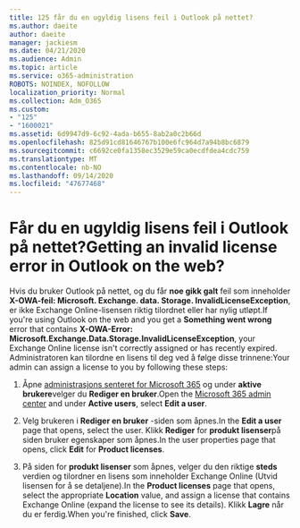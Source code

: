 ```yaml
---
title: 125 får du en ugyldig lisens feil i Outlook på nettet?
ms.author: daeite
author: daeite
manager: jackiesm
ms.date: 04/21/2020
ms.audience: Admin
ms.topic: article
ms.service: o365-administration
ROBOTS: NOINDEX, NOFOLLOW
localization_priority: Normal
ms.collection: Adm_O365
ms.custom:
- "125"
- "1600021"
ms.assetid: 6d9947d9-6c92-4ada-b655-8ab2a0c2b66d
ms.openlocfilehash: 825d91cd81646767b100e6fc964d7a94b8bc6879
ms.sourcegitcommit: c6692ce0fa1358ec3529e59ca0ecdfdea4cdc759
ms.translationtype: MT
ms.contentlocale: nb-NO
ms.lasthandoff: 09/14/2020
ms.locfileid: "47677468"
---
```

# <a name="getting-an-invalid-license-error-in-outlook-on-the-web"></a><span data-ttu-id="496bf-102">Får du en ugyldig lisens feil i Outlook på nettet?</span><span class="sxs-lookup"><span data-stu-id="496bf-102">Getting an invalid license error in Outlook on the web?</span></span>

<span data-ttu-id="496bf-103">Hvis du bruker Outlook på nettet, og du får **noe gikk galt** feil som inneholder **X-OWA-feil: Microsoft. Exchange. data. Storage. InvalidLicenseException**, er ikke Exchange Online-lisensen riktig tilordnet eller har nylig utløpt.</span><span class="sxs-lookup"><span data-stu-id="496bf-103">If you're using Outlook on the web and you get a **Something went wrong** error that contains **X-OWA-Error: Microsoft.Exchange.Data.Storage.InvalidLicenseException**, your Exchange Online license isn't correctly assigned or has recently expired.</span></span> <span data-ttu-id="496bf-104">Administratoren kan tilordne en lisens til deg ved å følge disse trinnene:</span><span class="sxs-lookup"><span data-stu-id="496bf-104">Your admin can assign a license to you by following these steps:</span></span>
  
1. <span data-ttu-id="496bf-105">Åpne [administrasjons senteret for Microsoft 365](https://portal.office.com/adminportal/home#/homepage) og under **aktive brukere**velger du **Rediger en bruker**.</span><span class="sxs-lookup"><span data-stu-id="496bf-105">Open the [Microsoft 365 admin center](https://portal.office.com/adminportal/home#/homepage) and under **Active users**, select **Edit a user**.</span></span>

2. <span data-ttu-id="496bf-106">Velg brukeren i **Rediger en bruker** -siden som åpnes.</span><span class="sxs-lookup"><span data-stu-id="496bf-106">In the **Edit a user** page that opens, select the user.</span></span> <span data-ttu-id="496bf-107">Klikk **Rediger** for **produkt lisenser**på siden bruker egenskaper som åpnes.</span><span class="sxs-lookup"><span data-stu-id="496bf-107">In the user properties page that opens, click **Edit** for **Product licenses**.</span></span>

3. <span data-ttu-id="496bf-108">På siden for **produkt lisenser** som åpnes, velger du den riktige **steds** verdien og tilordner en lisens som inneholder Exchange Online (Utvid lisensen for å se detaljene).</span><span class="sxs-lookup"><span data-stu-id="496bf-108">In the **Product licenses** page that opens, select the appropriate **Location** value, and assign a license that contains Exchange Online (expand the license to see its details).</span></span> <span data-ttu-id="496bf-109">Klikk **Lagre** når du er ferdig.</span><span class="sxs-lookup"><span data-stu-id="496bf-109">When you're finished, click **Save**.</span></span>
